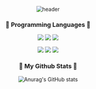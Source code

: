 <div align="center">

![header](https://capsule-render.vercel.app/api?type=waving&color=B0C4DE&height=300&section=header&text=Hye-In's%20GitHub&fontSize=70&fontColor=FFFFFF)
  
### 🌱 Programming Languages 🌱
<img src="https://img.shields.io/badge/Python-3766AB?style=flat-square&logo=Python&logoColor=white"/></a> 
<img src="https://img.shields.io/badge/C-A8B8CC?style=flat-square&logo=C&logoColor=white"/></a>
<img src="https://img.shields.io/badge/C++-00599C?style=flat-square&logo=C%2B%2B&logoColor=white"/></a>

<img src="https://img.shields.io/badge/Verilog-02D8B4?style=flat-square&logo=Verilog&logoColor=white"/></a>
<img src="https://img.shields.io/badge/VHDL-75BAFF?style=flat-square&logo=VHDL&logoColor=white"/></a>
<img src="https://img.shields.io/badge/SQL-9966FF?style=flat-square&logo=SQL&logoColor=white"/></a>

<!--
### 🌱 Tool 🌱
<img src="https://img.shields.io/badge/Quartus-02D8B4?style=flat-square&logo=Quartus&logoColor=white"/></a>
<img src="https://img.shields.io/badge/ModelSim-02D8B4?style=flat-square&logo=ModelSim&logoColor=white"/></a>
<img src="https://img.shields.io/badge/QuestaSim-02D8B4?style=flat-square&logo=QuestaSim&logoColor=white"/></a>

### 🔭Graduate school Laboratory🔭 
### Artificial Intelligence Hardware
#### Hardware Design
#### State Machine Design(FSM)
#### Handshake Protocol
#### Timing Diagram
#### * Hardware Acclerator & Memory interface
#### * Solve Memory Interface Bottleneck
#### * Matrix Multiplication Calculate
##### * Data Prefetcher
##### * Quartus, Questasim Simulation Tool & Modelsim
##### * Single Buffer(DDR SDRAM)
##### * MMU(Matrix Multiplication Unit) - RCU & ISM & PB & OSM & MAC
###### * MAC Calculation
###### * FPGA(Arria10 Board)
###### * Gate level Simulation & RTL Simulation
###### * GOPS(Measure latency)
-->
### 💫 My Github Stats 💫
![Anurag's GitHub stats](https://github-readme-stats.vercel.app/api?username=hyeinlee725&show_icons=true&theme=buefy)
</div>

<!--
**hyeinlee725/hyeinlee725** is a ✨ _special_ ✨ repository because its `README.md` (this file) appears on your GitHub profile.
Here are some ideas to get you started:
- 🔭 I’m currently working on ...
- 🌱 I’m currently learning ...
- 👯 I’m looking to collaborate on ...
- 🤔 I’m looking for help with ...
- 💬 Ask me about ...
- 📫 How to reach me: ...
- 😄 Pronouns: ...
- ⚡ Fun fact: ...
-->
